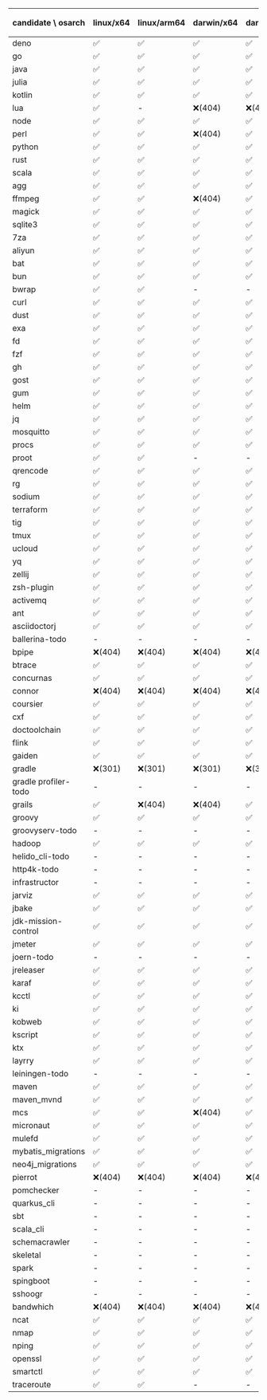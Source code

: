 | candidate \ osarch | linux/x64 | linux/arm64 | darwin/x64 | darwin/arm64 | win/x64 | 备注 |
| ------------------ | ----------- | ------------ | ---------- | --------- | ------- | ---- |
|deno | ✅ | ✅ | ✅ | ✅ | ✅ |
|go | ✅ | ✅ | ✅ | ✅ | ✅ |
|java | ✅ | ✅ | ✅ | ✅ | ✅ |
|julia | ✅ | ✅ | ✅ | ✅ | ✅ |
|kotlin | ✅ | ✅ | ✅ | ✅ | ✅ |
|lua | ✅ | - | ❌(404)| ❌(404)| ✅ |
|node | ✅ | ✅ | ✅ | ✅ | ✅ |
|perl | ✅ | ✅ | ❌(404)| ✅ | ✅ |
|python | ✅ | ✅ | ✅ | ✅ | ✅ |
|rust | ✅ | ✅ | ✅ | ✅ | ✅ |
|scala | ✅ | ✅ | ✅ | ✅ | ✅ |
|agg | ✅ | ✅ | ✅ | ✅ | ✅ |
|ffmpeg | ✅ | ✅ | ❌(404)| ✅ | ✅ |
|magick | ✅ | ✅ | ✅ | ✅ | ❌(404)|
|sqlite3 | ✅ | ✅ | ✅ | ✅ | ✅ |
|7za | ✅ | ✅ | ✅ | ✅ | ✅ |
|aliyun | ✅ | ✅ | ✅ | ✅ | ✅ |
|bat | ✅ | ✅ | ✅ | ✅ | ✅ |
|bun | ✅ | ✅ | ✅ | ✅ | ❌(404)|
|bwrap | ✅ | ✅ | - | - | - |
|curl | ✅ | ✅ | ✅ | ✅ | ✅ |
|dust | ✅ | ✅ | ✅ | ✅ | ✅ |
|exa | ✅ | ✅ | ✅ | ✅ | ✅ |
|fd | ✅ | ✅ | ✅ | ✅ | ✅ |
|fzf | ✅ | ✅ | ✅ | ✅ | ✅ |
|gh | ✅ | ✅ | ✅ | ✅ | ✅ |
|gost | ✅ | ✅ | ✅ | ✅ | ✅ |
|gum | ✅ | ✅ | ✅ | ✅ | ✅ |
|helm | ✅ | ✅ | ✅ | ✅ | ✅ |
|jq | ✅ | ✅ | ✅ | ✅ | ✅ |
|mosquitto | ✅ | ✅ | ✅ | ✅ | ✅ |
|procs | ✅ | ✅ | ✅ | ✅ | ✅ |
|proot | ✅ | ✅ | - | - | - |
|qrencode | ✅ | ✅ | ✅ | ✅ | ✅ |
|rg | ✅ | ✅ | ✅ | ✅ | ✅ |
|sodium | ✅ | ✅ | ✅ | ✅ | ✅ |
|terraform | ✅ | ✅ | ✅ | ✅ | ✅ |
|tig | ✅ | ✅ | ✅ | ✅ | ❌(404)|
|tmux | ✅ | ✅ | ✅ | ✅ | ✅ |
|ucloud | ✅ | ✅ | ✅ | ✅ | ✅ |
|yq | ✅ | ✅ | ✅ | ✅ | ✅ |
|zellij | ✅ | ✅ | ✅ | ✅ | ❌(404)|
|zsh-plugin | ✅ | ✅ | ✅ | ✅ | ✅ |
|activemq | ✅ | ✅ | ✅ | ✅ | ✅ |
|ant | ✅ | ✅ | ✅ | ✅ | ✅ |
|asciidoctorj | ✅ | ✅ | ✅ | ✅ | ✅ |
|ballerina-todo | - | - | - | - | - |
|bpipe | ❌(404)| ❌(404)| ❌(404)| ❌(404)| ❌(404)|
|btrace | ✅ | ✅ | ✅ | ✅ | ✅ |
|concurnas | ✅ | ✅ | ✅ | ✅ | ✅ |
|connor | ❌(404)| ❌(404)| ❌(404)| ❌(404)| ❌(404)|
|coursier | ✅ | ✅ | ✅ | ✅ | ❌(404)|
|cxf | ✅ | ✅ | ✅ | ✅ | ✅ |
|doctoolchain | ✅ | ✅ | ✅ | ✅ | ✅ |
|flink | ✅ | ✅ | ✅ | ✅ | ✅ |
|gaiden | ✅ | ✅ | ✅ | ✅ | ✅ |
|gradle | ❌(301)| ❌(301)| ❌(301)| ❌(301)| ❌(301)|
|gradle profiler-todo | - | - | - | - | - |
|grails | ✅ | ❌(404)| ❌(404)| ✅ | ✅ |
|groovy | ✅ | ✅ | ✅ | ✅ | ✅ |
|groovyserv-todo | - | - | - | - | - |
|hadoop | ✅ | ✅ | ✅ | ✅ | ✅ |
|helido_cli-todo | - | - | - | - | - |
|http4k-todo | - | - | - | - | - |
|infrastructor | - | - | - | - | - |
|jarviz | ✅ | ✅ | ✅ | ✅ | ✅ |
|jbake | ✅ | ✅ | ✅ | ✅ | ✅ |
|jdk-mission-control | ✅ | ✅ | ✅ | ✅ | ✅ |
|jmeter | ✅ | ✅ | ✅ | ✅ | ✅ |
|joern-todo | - | - | - | - | - |
|jreleaser | ✅ | ✅ | ✅ | ✅ | ❌(404)|
|karaf | ✅ | ✅ | ✅ | ✅ | ✅ |
|kcctl | ✅ | ✅ | ✅ | ✅ | ✅ |
|ki | ✅ | ✅ | ✅ | ✅ | ✅ |
|kobweb | ✅ | ✅ | ✅ | ✅ | ✅ |
|kscript | ✅ | ✅ | ✅ | ✅ | ✅ |
|ktx | ✅ | ✅ | ✅ | ✅ | ✅ |
|layrry | ✅ | ✅ | ✅ | ✅ | ✅ |
|leiningen-todo | - | - | - | - | - |
|maven | ✅ | ✅ | ✅ | ✅ | ✅ |
|maven_mvnd | ✅ | ✅ | ✅ | ✅ | ✅ |
|mcs | ✅ | ✅ | ❌(404)| ✅ | ✅ |
|micronaut | ✅ | ✅ | ✅ | ✅ | ✅ |
|mulefd | ✅ | ✅ | ✅ | ✅ | ✅ |
|mybatis_migrations | ✅ | ✅ | ✅ | ✅ | ✅ |
|neo4j_migrations | ✅ | ✅ | ✅ | ✅ | ✅ |
|pierrot | ❌(404)| ❌(404)| ❌(404)| ❌(404)| ❌(404)|
|pomchecker | - | - | - | - | - |
|quarkus_cli | - | - | - | - | - |
|sbt | - | - | - | - | - |
|scala_cli | - | - | - | - | - |
|schemacrawler | - | - | - | - | - |
|skeletal | - | - | - | - | - |
|spark | - | - | - | - | - |
|spingboot | - | - | - | - | - |
|sshoogr | - | - | - | - | - |
|bandwhich | ❌(404)| ❌(404)| ❌(404)| ❌(404)| ❌(404)|
|ncat | ✅ | ✅ | ✅ | ✅ | ❌(404)|
|nmap | ✅ | ✅ | ✅ | ✅ | ❌(404)|
|nping | ✅ | ✅ | ✅ | ✅ | ❌(404)|
|openssl | ✅ | ✅ | ✅ | ✅ | ✅ |
|smartctl | ✅ | ✅ | ✅ | ✅ | ✅ |
|traceroute | ✅ | ✅ | - | - | - |
